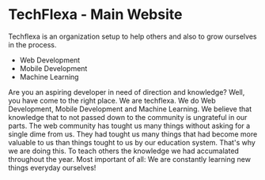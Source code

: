 # TechFlexa - Main Website

Techflexa is an organization setup to help others and also to grow ourselves in the process.

  - Web Development
  - Mobile Development
  - Machine Learning

  Are you an aspiring developer in need of direction and knowledge? Well, you have come to the right place. We are techflexa. We do Web Development, Mobile Development and Machine Learning. We believe that knowledge that to not passed down to the community is ungrateful in our parts. The web community has tought us many things without asking for a single dime from us. They had tought us many things that had become more valuable to us than things tought to us by our education system. That's why we are doing this. To teach others the knowledge we had accumalated throughout the year. Most important of all: We are constantly learning new things everyday ourselves!